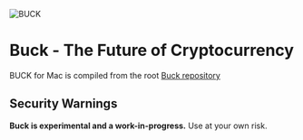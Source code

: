 ![BUCK](https://i.imgur.com/RXp7QTz.png)

# Buck - The Future of Cryptocurrency

BUCK for Mac is compiled from the root [Buck repository](https://github.com/buckcoin/buck) 

Security Warnings
-----------------

**Buck is experimental and a work-in-progress.** Use at your own risk.
